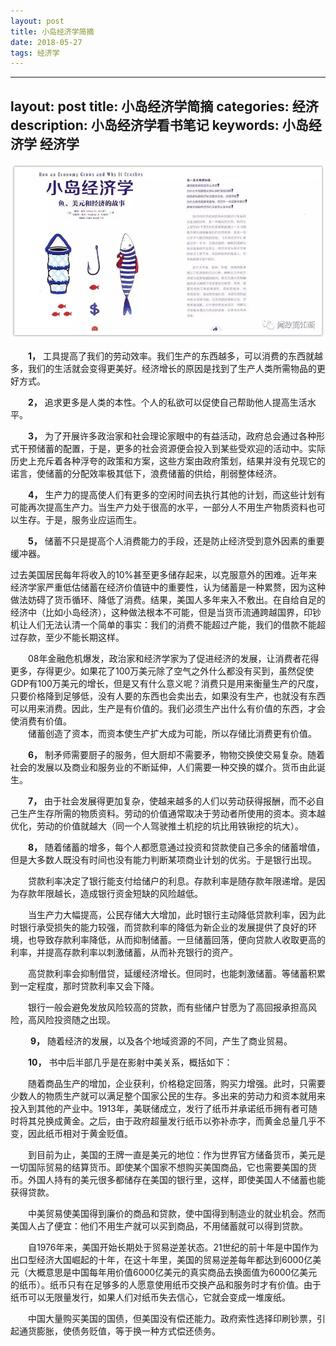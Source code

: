 ```yaml
---
layout: post
title: 小岛经济学简摘
date: 2018-05-27 
tags: 经济学   
---
```

---
layout: post
title: 小岛经济学简摘
categories: 经济
description: 小岛经济学看书笔记
keywords: 小岛经济学 经济学
---
![小岛经济学](/images/posts/20180527_xiao_dao_jing_ji_xue/0.jpeg)

　　**1，** 工具提高了我们的劳动效率。我们生产的东西越多，可以消费的东西就越多，我们的生活就会变得更美好。经济增长的原因是找到了生产人类所需物品的更好方式。


　　**2，** 追求更多是人类的本性。个人的私欲可以促使自己帮助他人提高生活水平。

　　**3，** 为了开展许多政治家和社会理论家眼中的有益活动，政府总会通过各种形式干预储蓄的配置，于是，更多的社会资源便会投入到某些受欢迎的活动中。实际历史上充斥着各种浮夸的政策和方案，这些方案由政府策划，结果并没有兑现它的诺言，使储蓄的分配效率极其低下，浪费储蓄的供给，削弱整体经济。

　　**4，** 生产力的提高使人们有更多的空闲时间去执行其他的计划，而这些计划有可能再次提高生产力。当生产力处于很高的水平，一部分人不用生产物质资料也可以生存。于是，服务业应运而生。

　　**5，** 储蓄不只是提高个人消费能力的手段，还是防止经济受到意外因素的重要缓冲器。

  过去美国居民每年将收入的10%甚至更多储存起来，以克服意外的困难。近年来经济学家严重低估储蓄在经济价值链中的重要性，认为储蓄是一种累赘，因为这种做法妨碍了货币循环、降低了消费。结果，美国人多年来入不敷出。在自给自足的经济中（比如小岛经济），这种做法根本不可能，但是当货币流通跨越国界，印钞机让人们无法认清一个简单的事实：我们的消费不能超过产能，我们的借款不能超过存款，至少不能长期这样。

　　08年金融危机爆发，政治家和经济学家为了促进经济的发展，让消费者花得更多，存得更少。如果花了100万美元除了空气之外什么都没有买到，虽然促使GDP有100万美元的增长，但是又有什么意义呢？消费只是用来衡量生产的尺度，只要价格降到足够低，没有人要的东西也会卖出去，如果没有生产，也就没有东西可以用来消费。因此，生产是有价值的。我们必须生产出什么有价值的东西，才会使消费有价值。  
　　储蓄创造了资本，而资本使生产扩大成为可能，所以存储比消费更有价值。

　　**6，** 制矛师需要厨子的服务，但大厨却不需要矛，物物交换使交易复杂。随着社会的发展以及商业和服务业的不断延伸，人们需要一种交换的媒介。货币由此诞生。

　　**7，** 由于社会发展得更加复杂，使越来越多的人们以劳动获得报酬，而不必自己生产生存所需的物质资料。劳动的价值通常取决于劳动者所使用的资本。资本越优化，劳动的价值就越大（同一个人驾驶推土机挖的坑比用铁锹挖的坑大）。


　　**8，** 随着储蓄的增多，每个人都愿意通过投资和贷款使自己多余的储蓄增值，但是大多数人既没有时间也没有能力判断某项商业计划的优劣。于是银行出现。

　　贷款利率决定了银行能支付给储户的利息。存款利率是随存款年限递增。是因为存款年限越长，造成银行资金短缺的风险越低。

　　当生产力大幅提高，公民存储大大增加，此时银行主动降低贷款利率，因为此时银行承受损失的能力较强，而贷款利率的降低为新企业的发展提供了良好的环境，也导致存款利率降低，从而抑制储蓄。一旦储蓄回落，便向贷款人收取更高的利率，并提高存款利率以刺激储蓄，从而补充银行的资产。

　　高贷款利率会抑制借贷，延缓经济增长。但同时，也能刺激储蓄。等储蓄积累到一定程度，那时贷款利率又会下降。

　　银行一般会避免发放风险较高的贷款，而有些储户甘愿为了高回报承担高风险，高风险投资随之出现。


　　 **9，** 随着经济的发展，以及各个地域资源的不同，产生了商业贸易。


　　**10，** 书中后半部几乎是在影射中美关系，概括如下：

　　随着商品生产的增加，企业获利，价格稳定回落，购买力增强。此时，只需要少数人的物质生产就可以满足整个国家公民的生存。多出来的劳动力和资本就用来投入到其他的产业中。1913年，美联储成立，发行了纸币并承诺纸币拥有者可随时将其兑换成黄金。之后，由于政府超量发行纸币以弥补赤字，而黄金总量几乎不变，因此纸币相对于黄金贬值。

　　到目前为止，美国的王牌一直是美元的地位：作为世界官方储备货币，美元是一切国际贸易的结算货币。即使某个国家不想购买美国商品，它也需要美国的货币。外国人持有的美元很多都储存在美国的银行里，这样，即使美国人不储蓄也能获得贷款。

　　中美贸易使美国得到廉价的商品和贷款，使中国得到制造业的就业机会。然而美国人占了便宜：他们不用生产就可以买到商品，不用储蓄就可以得到贷款。

　　自1976年来，美国开始长期处于贸易逆差状态。21世纪的前十年是中国作为出口型经济大国崛起的十年，在这十年里，美国的贸易逆差每年都达到6000亿美元（大概意思是中国每年用价值6000亿美元的真实商品去换面值为6000亿美元的纸币）。纸币只有在足够多的人愿意使用纸币交换产品和服务时才有价值。由于纸币可以无限量发行，如果人们对纸币失去信心，它就会变成一堆废纸。

　　中国大量购买美国的国债，但美国没有偿还能力。政府索性选择印刷钞票，引起通货膨胀，使债务贬值，等于换一种方式偿还债务。
